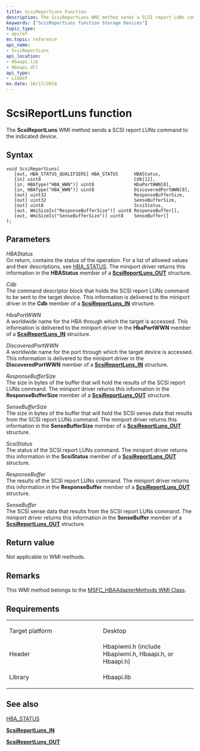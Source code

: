 ```yaml
---
title: ScsiReportLuns Function
description: The ScsiReportLuns WMI method sends a SCSI report LUNs command to the indicated device.
keywords: ["ScsiReportLuns function Storage Devices"]
topic_type:
- apiref
ms.topic: reference
api_name:
- ScsiReportLuns
api_location:
- Hbaapi.lib
- Hbaapi.dll
api_type:
- LibDef
ms.date: 10/17/2018
---
```


# ScsiReportLuns function


The **ScsiReportLuns** WMI method sends a SCSI report LUNs command to the indicated device.

## Syntax

```ManagedCPlusPlus
void ScsiReportLuns(
   [out, HBA_STATUS_QUALIFIERS] HBA_STATUS      HBAStatus,
   [in] uint8                                   Cdb[12],
   [in, HBAType("HBA_WWN")] uint8               HbaPortWWN[8],
   [in, HBAType("HBA_WWN")] uint8               DiscoveredPortWWN[8],
   [out] uint32                                 ResponseBufferSize,
   [out] uint32                                 SenseBufferSize,
   [out] uint8                                  ScsiStatus,
   [out, WmiSizeIs("ResponseBufferSize")] uint8 ResponseBuffer[],
   [out, WmiSizeIs("SenseBufferSize")] uint8    SenseBuffer[]
);
```

## Parameters

*HBAStatus*   
On return, contains the status of the operation. For a list of allowed values and their descriptions, see [HBA\_STATUS](hba-status.md). The miniport driver returns this information in the **HBAStatus** member of a [**ScsiReportLuns\_OUT**](/windows-hardware/drivers/ddi/hbapiwmi/ns-hbapiwmi-_scsireportluns_out) structure.

*Cdb*   
The command descriptor block that holds the SCSI report LUNs command to be sent to the target device. This information is delivered to the miniport driver in the **Cdb** member of a [**ScsiReportLuns\_IN**](/windows-hardware/drivers/ddi/hbapiwmi/ns-hbapiwmi-_scsireportluns_in) structure.

*HbaPortWWN*   
A worldwide name for the HBA through which the target is accessed. This information is delivered to the miniport driver in the **HbaPortWWN** member of a [**ScsiReportLuns\_IN**](/windows-hardware/drivers/ddi/hbapiwmi/ns-hbapiwmi-_scsireportluns_in) structure.

*DiscoveredPortWWN*   
A worldwide name for the port through which the target device is accessed. This information is delivered to the miniport driver in the **DiscoveredPortWWN** member of a [**ScsiReportLuns\_IN**](/windows-hardware/drivers/ddi/hbapiwmi/ns-hbapiwmi-_scsireportluns_in) structure.

*ResponseBufferSize*   
The size in bytes of the buffer that will hold the results of the SCSI report LUNs command. The miniport driver returns this information in the **ResponseBufferSize** member of a [**ScsiReportLuns\_OUT**](/windows-hardware/drivers/ddi/hbapiwmi/ns-hbapiwmi-_scsireportluns_out) structure.

*SenseBufferSize*   
The size in bytes of the buffer that will hold the SCSI sense data that results from the SCSI report LUNs command. The miniport driver returns this information in the **SenseBufferSize** member of a [**ScsiReportLuns\_OUT**](/windows-hardware/drivers/ddi/hbapiwmi/ns-hbapiwmi-_scsireportluns_out) structure.

*ScsiStatus*   
The status of the SCSI report LUNs command. The miniport driver returns this information in the **ScsiStatus** member of a [**ScsiReportLuns\_OUT**](/windows-hardware/drivers/ddi/hbapiwmi/ns-hbapiwmi-_scsireportluns_out) structure.

*ResponseBuffer*   
The results of the SCSI report LUNs command. The miniport driver returns this information in the **ResponseBuffer** member of a [**ScsiReportLuns\_OUT**](/windows-hardware/drivers/ddi/hbapiwmi/ns-hbapiwmi-_scsireportluns_out) structure.

*SenseBuffer*   
The SCSI sense data that results from the SCSI report LUNs command. The miniport driver returns this information in the **SenseBuffer** member of a [**ScsiReportLuns\_OUT**](/windows-hardware/drivers/ddi/hbapiwmi/ns-hbapiwmi-_scsireportluns_out) structure.

## Return value

Not applicable to WMI methods.

## Remarks

This WMI method belongs to the [MSFC\_HBAAdapterMethods WMI Class](msfc-hbaadaptermethods-wmi-class.md).

## Requirements

<table>
<colgroup>
<col width="50%" />
<col width="50%" />
</colgroup>
<tbody>
<tr class="odd">
<td align="left"><p>Target platform</p></td>
<td align="left">Desktop</td>
</tr>
<tr class="even">
<td align="left"><p>Header</p></td>
<td align="left">Hbapiwmi.h (include Hbapiwmi.h, Hbaapi.h, or Hbaapi.h)</td>
</tr>
<tr class="odd">
<td align="left"><p>Library</p></td>
<td align="left">Hbaapi.lib</td>
</tr>
</tbody>
</table>

## <span id="see_also"></span>See also


[HBA\_STATUS](hba-status.md)

[**ScsiReportLuns\_IN**](/windows-hardware/drivers/ddi/hbapiwmi/ns-hbapiwmi-_scsireportluns_in)

[**ScsiReportLuns\_OUT**](/windows-hardware/drivers/ddi/hbapiwmi/ns-hbapiwmi-_scsireportluns_out)

 

